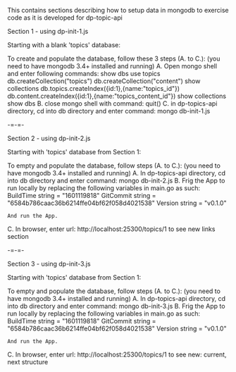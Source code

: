 This contains sections describing how to setup data in mongodb to exercise code as it is developed for dp-topic-api

Section 1 - using dp-init-1.js

Starting with a blank 'topics' database:

To create and populate the database, follow these 3 steps (A. to C.):
(you need to have mongodb 3.4+ installed and running)
A. Open mongo shell and enter following commands:
show dbs
use topics
db.createCollection("topics")
db.createCollection("content")
show collections
db.topics.createIndex({id:1},{name:"topics_id"})
db.content.createIndex({id:1},{name:"topics_content_id"})
show collections
show dbs
B. close mongo shell with command: quit()
C. in dp-topics-api directory, cd into db directory and enter command: mongo db-init-1.js

-=-=-


Section 2 - using dp-init-2.js

Starting with 'topics' database from Section 1:

To empty and populate the database, follow steps (A. to C.):
(you need to have mongodb 3.4+ installed and running)
A. In dp-topics-api directory, cd into db directory and enter command: mongo db-init-2.js
B. Frig the App to run locally by replacing the following variables in main.go as such:
	BuildTime string = "1601119818"
	GitCommit string = "6584b786caac36b6214ffe04bf62f058d4021538"
	Version   string = "v0.1.0"

    And run the App.
C. In browser, enter url: http://localhost:25300/topics/1
   to see new links section

-=-=-


Section 3 - using dp-init-3.js

Starting with 'topics' database from Section 1:

To empty and populate the database, follow steps (A. to C.):
(you need to have mongodb 3.4+ installed and running)
A. In dp-topics-api directory, cd into db directory and enter command: mongo db-init-3.js
B. Frig the App to run locally by replacing the following variables in main.go as such:
	BuildTime string = "1601119818"
	GitCommit string = "6584b786caac36b6214ffe04bf62f058d4021538"
	Version   string = "v0.1.0"

    And run the App.
C. In browser, enter url: http://localhost:25300/topics/1
    to see new: current, next structure
